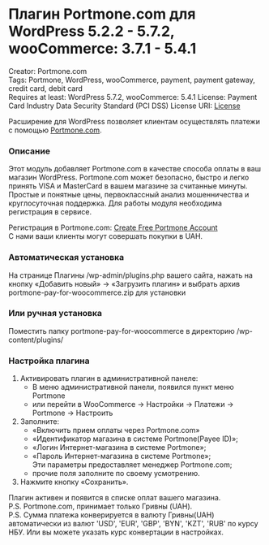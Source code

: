 # Плагин Portmone.com для WordPress 5.2.2 - 5.7.2, wooCommerce: 3.7.1 - 5.4.1

Creator: Portmone.com   
Tags: Portmone, WordPress, wooCommerce, payment, payment gateway, credit card, debit card    
Requires at least: WordPress 5.7.2, wooCommerce: 5.4.1
License: Payment Card Industry Data Security Standard (PCI DSS) 
License URI: [License](https://www.portmone.com.ua/r3/uk/security/) 

Расширение для WordPress позволяет клиентам осуществлять платежи с помощью [Portmone.com](https://www.portmone.com.ua/).

### Описание
Этот модуль добавляет Portmone.com в качестве способа оплаты в ваш магазин WordPress. 
Portmone.com может безопасно, быстро и легко принять VISA и MasterCard в вашем магазине за считанные минуты.
Простые и понятные цены, первоклассный анализ мошенничества и круглосуточная поддержка.
Для работы модуля необходима регистрация в сервисе.

Регистрация в Portmone.com: [Create Free Portmone Account](https://business.portmone.com.ua/signup)    
С нами ваши клиенты могут совершать покупки в UAH.

### Автоматическая установка
На странице Плагины /wp-admin/plugins.php вашего сайта, нажать на кнопку «Добавить новый» -> «Загрузить плагин»
и выбрать архив portmone-pay-for-woocommerce.zip для установки

### Или ручная установка
Поместить папку portmone-pay-for-woocommerce в директорию /wp-content/plugins/

### Настройка плагина
1. Активировать плагин в административной панеле:    
    - В меню административной панели, появился пункт меню Portmone    
    - или перейти в WooCommerce -> Настройки -> Платежи -> Portmone -> Настроить    
3. Заполните:
    - «Включить прием оплаты через Portmone.com»
    - «Идентификатор магазина в системе Portmone(Payee ID)»;    
    - «Логин Интернет-магазина в системе Portmone»;    
    - «Пароль Интернет-магазина в системе Portmone»;    
    Эти параметры предоставляет менеджер Portmone.com;    
    - прочие поля заполните по своему усмотрению.    
4. Нажмите кнопку «Сохранить».

Плагин активен и появится в списке оплат вашего магазина.    
P.S. Portmone.com, принимает только Гривны (UAH).   
P.S. Сумма платежа конверируется в валюту Гривны(UAH) автоматически из валют 'USD', 'EUR', 'GBP', 'BYN', 'KZT', 'RUB' по курсу НБУ. Или вы можете указать курс конвертации в настройках.
